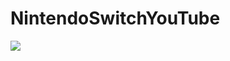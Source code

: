 # NintendoSwitchYouTube
[![](https://i.imgur.com/U0woBJp.png)](https://www.youtube.com/watch?v=73A7y9xAQ6w)
